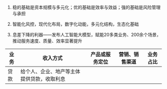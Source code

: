 1. 稳的基础是资本规模与多元化；优的基础是效率与效益；强的基础是风险管理与承担

2. 智能化风控，现代化布局，数字化动能，多元化结构，生态化基础
3. 息差下降的利器——发布人工智能大模型，赋能20多类业务、200余个场景，推动服务速度、质量、效率显著提升


| 业务  | 收入方式                  | 产品或服务定位 | 营销、销售渠道 | 业务占比 |
| --- | --------------------- | ------- | ------- | ---- |
| 贷款  | 给个人、企业、地产等主体提供贷款，收取利息 |         |         |      |
